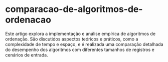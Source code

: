 # comparacao-de-algoritmos-de-ordenacao
Este artigo explora a implementação e análise empírica de algoritmos de ordenação. São discutidos aspectos teóricos e práticos, como a complexidade de tempo e espaço, e é realizada uma comparação detalhada do desempenho dos algoritmos com diferentes tamanhos de registros e cenários de entrada.
